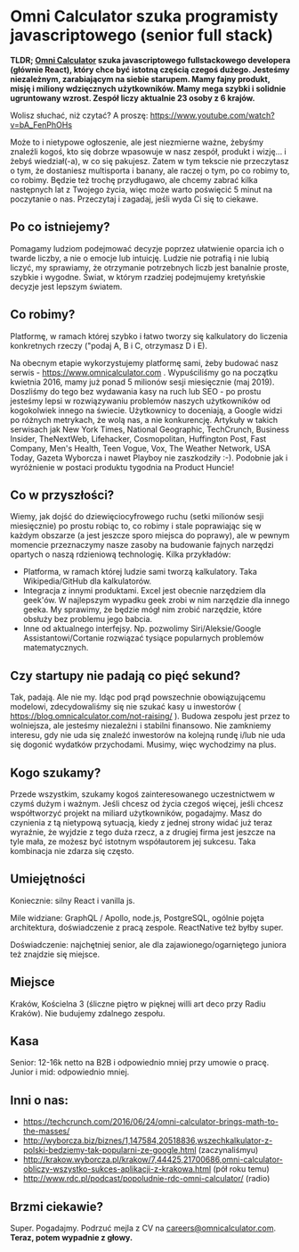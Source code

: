 # Omni Calculator szuka programisty javascriptowego (senior full stack)

**TLDR; [Omni Calculator](https://www.omnicalculator.com) szuka javascriptowego fullstackowego developera (głównie React), który chce być istotną częścią czegoś dużego. Jesteśmy niezależnym, zarabiającym na siebie starupem. Mamy fajny produkt, misję i miliony wdzięcznych użytkowników. Mamy mega szybki i solidnie ugruntowany wzrost. Zespół liczy aktualnie 23 osoby z 6 krajów.**

Wolisz słuchać, niż czytać?  A proszę: https://www.youtube.com/watch?v=bA_FenPhOHs

Może to i nietypowe ogłoszenie, ale jest niezmierne ważne, żebyśmy znaleźli kogoś, kto się dobrze wpasowuje w nasz zespół, produkt i wizję... i żebyś wiedział(-a), w co się pakujesz.  Zatem w tym tekscie nie przeczytasz o tym, że dostaniesz multisporta i banany, ale raczej o tym, po co robimy to, co robimy.  Będzie też trochę przydługawo, ale chcemy zabrać kilka następnych lat z Twojego życia, więc może warto poświęcić 5 minut na poczytanie o nas.  Przeczytaj i zagadaj, jeśli wyda Ci się to ciekawe.

## Po co istniejemy?

Pomagamy ludziom podejmować decyzje poprzez ułatwienie oparcia ich o twarde liczby, a nie o emocje lub intuicję.  Ludzie nie potrafią i nie lubią liczyć, my sprawiamy, że otrzymanie potrzebnych liczb jest banalnie proste, szybkie i wygodne. Świat, w którym rzadziej podejmujemy kretyńskie decyzje jest lepszym światem.

## Co robimy?

Platformę, w ramach której szybko i łatwo tworzy się kalkulatory do liczenia konkretnych rzeczy ("podaj A, B i C, otrzymasz D i E).

Na obecnym etapie wykorzystujemy platformę sami, żeby budować nasz serwis - https://www.omnicalculator.com .  Wypuściliśmy go na początku kwietnia 2016, mamy już ponad 5 milionów sesji miesięcznie (maj 2019). Doszliśmy do tego bez wydawania kasy na ruch lub SEO - po prostu jesteśmy lepsi w rozwiązywaniu problemów naszych użytkowników od kogokolwiek innego na świecie.  Użytkownicy to doceniają, a Google widzi po różnych metrykach, że wolą nas, a nie konkurencję.  Artykuły w takich serwisach jak New York Times, National Geographic, TechCrunch, Business Insider, TheNextWeb, Lifehacker, Cosmopolitan, Huffington Post, Fast Company, Men's Health, Teen Vogue, Vox, The Weather Network, USA Today, Gazeta Wyborcza i nawet Playboy nie zaszkodziły :-). Podobnie jak i wyróżnienie w postaci produktu tygodnia na Product Huncie!

## Co w przyszłości?

Wiemy, jak dojść do dziewięciocyfrowego ruchu (setki milionów sesji miesięcznie) po prostu robiąc to, co robimy i stale poprawiając się w każdym obszarze (a jest jeszcze sporo miejsca do poprawy), ale w pewnym momencie przeznaczymy nasze zasoby na budowanie fajnych narzędzi opartych o naszą rdzieniową technologię. Kilka przykładów:

 * Platforma, w ramach której ludzie sami tworzą kalkulatory. Taka Wikipedia/GitHub dla kalkulatorów.
 * Integracja z innymi produktami.  Excel jest obecnie narzędziem dla geek'ów.  W najlepszym wypadku geek zrobi w nim narzędzie dla innego geeka.  My sprawimy, że będzie mógł nim zrobić narzędzie, które obsłuży bez problemu jego babcia.
 * Inne od aktualnego interfejsy.  Np. pozwolimy Siri/Aleksie/Google Assistantowi/Cortanie rozwiązać tysiące popularnych problemów matematycznych.
 
 ## Czy startupy nie padają co pięć sekund?
 
Tak, padają.  Ale nie my.  Idąc pod prąd powszechnie obowiązującemu modelowi, zdecydowaliśmy się nie szukać kasy u inwestorów ( https://blog.omnicalculator.com/not-raising/ ).  Budowa zespołu jest przez to wolniejsza, ale jesteśmy niezależni i stabilni finansowo.  Nie zamkniemy interesu, gdy nie uda się znaleźć inwestorów na kolejną rundę i/lub nie uda się dogonić wydatków przychodami.  Musimy, więc wychodzimy na plus.
 
## Kogo szukamy?
 
Przede wszystkim, szukamy kogoś zainteresowanego uczestnictwem w czymś dużym i ważnym.  Jeśli chcesz od życia czegoś więcej, jeśli chcesz współtworzyć projekt na miliard użytkowników, pogadajmy.  Masz do czynienia z tą nietypową sytuacją, kiedy z jednej strony widać już teraz wyraźnie, że wyjdzie z tego duża rzecz, a z drugiej firma jest jeszcze na tyle mała, ze możesz być istotnym współautorem jej sukcesu.  Taka kombinacja nie zdarza się często.
 
## Umiejętności
 
Koniecznie: silny React i vanilla js.
 
Mile widziane: GraphQL / Apollo, node.js, PostgreSQL, ogólnie pojęta architektura, doświadczenie z pracą zespole. ReactNative też byłby super.

Doświadczenie: najchętniej senior, ale dla zajawionego/ogarniętego juniora też znajdzie się miejsce.

## Miejsce

Kraków, Kościelna 3 (śliczne piętro w pięknej willi art deco przy Radiu Kraków).  Nie budujemy zdalnego zespołu.

## Kasa

Senior: 12-16k netto na B2B i odpowiednio mniej przy umowie o pracę.
Junior i mid: odpowiednio mniej.

## Inni o nas:

* https://techcrunch.com/2016/06/24/omni-calculator-brings-math-to-the-masses/
* http://wyborcza.biz/biznes/1,147584,20518836,wszechkalkulator-z-polski-bedziemy-tak-popularni-ze-google.html (zaczynaliśmyu)
* http://krakow.wyborcza.pl/krakow/7,44425,21700686,omni-calculator-obliczy-wszystko-sukces-aplikacji-z-krakowa.html (pół roku temu)
* http://www.rdc.pl/podcast/popoludnie-rdc-omni-calculator/ (radio)

## Brzmi ciekawie?

Super.  Pogadajmy.  Podrzuć mejla z CV na careers@omnicalculator.com.  **Teraz, potem wypadnie z głowy.**


